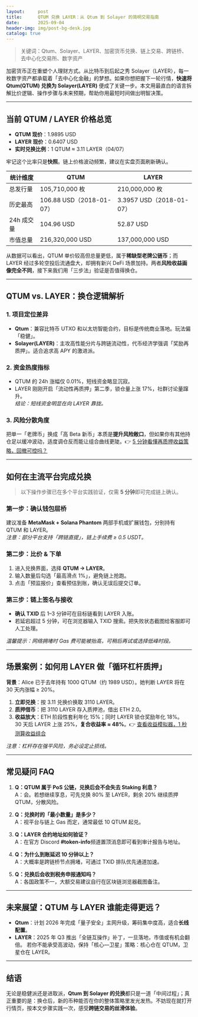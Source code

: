 ```yaml
---
layout:     post
title:      QTUM 兑换 LAYER：从 Qtum 到 Solayer 的简明交易指南
date:       2025-09-04
header-img: img/post-bg-desk.jpg
catalog: true
---
```


> 关键词：Qtum、Solayer、LAYER、加密货币兑换、链上交易、跨链桥、去中心化交易所、数字资产

加密货币正在重塑个人理财方式。从比特币到后起之秀 Solayer（LAYER），每一枚数字资产都承载着「去中心化金融」的梦想。如果你想把握下一轮行情，**快速将 Qtum(QTUM) 兑换为 Solayer(LAYER)** 便成了关键一步。本文用最直白的语言拆解比价逻辑、操作步骤与未来预期，帮助你用最短时间做出明智决策。

---

## 当前 QTUM / LAYER 价格总览

- **QTUM 现价**：1.9895 USD  
- **LAYER 现价**：0.6407 USD  
- **实时兑换比例**：1 QTUM ≈ 3.11 LAYER（04/07）

牢记这个比率只是**快照**。链上价格波动频繁，建议在实盘页面刷新确认。

| 统计维度 | QTUM | LAYER |
|---|---|---|
| 总发行量 | 105,710,000 枚 | 210,000,000 枚 |
| 历史最高 | 106.88 USD（2018-01-07） | 3.3957 USD（2018-01-07） |
| 24h 成交量 | 104.96 USD | 52.87 USD |
| 市值总量 | 216,320,000 USD | 137,000,000 USD |

从数据可以看出，QTUM 单价较高但总量更低，属于**稀缺型老牌公链币**；而 LAYER 经过多轮空投后流通盘大，却拥有新兴 DeFi 场景加持。两者**风险收益画像完全不同**，接下来我们用「三步法」验证是否值得换仓。

---

## QTUM vs. LAYER：换仓逻辑解析

### 1. 项目定位差异
- **Qtum**：兼容比特币 UTXO 和以太坊智能合约，目标是传统商业落地。玩法偏「稳健」。
- **Solayer(LAYER)**：主攻高性能分片与跨链流动性，代币经济学强调「奖励再质押」。适合追求高 APY 的激进派。

### 2. 资金热度指标
- QTUM 的 24h 涨幅仅 0.01%，短线资金略显沉寂。  
- LAYER 刚刚开启「流动性再质押」第二季，锁仓量上涨 17%，社群讨论量蹿升。  
*结论：短线资金明显在向 LAYER 靠拢。*

### 3. 风险分散角度
把单一「老牌币」换成「高 Beta 新币」本质是**提升风险敞口**，但如果你有其他持仓足以缓冲波动，适度调仓反而能让组合曲线更陡。👉 [5 分钟看懂再质押收益策略，回撤可控吗？](https://okxdog.com/)

---

## 如何在主流平台完成兑换

> 以下操作步骤已在多个平台实践验证，仅需 **5 分钟**即可完成链上确认。

### 第一步：确认钱包层桥
建议准备 **MetaMask + Solana Phantom** 两部手机或扩展钱包，分别持有 QTUM 和 LAYER。  
*注意：部分平台支持「跨链直提」，链上手续费 ≥ 0.5 USDT。*

### 第二步：比价 & 下单
1. 进入兑换界面，选择 **QTUM → LAYER**。  
2. 输入数量后勾选「最高滑点 1%」，避免链上抢跑。  
3. 点击「预监报价」查看预估到账，确认无误后提交订单。  

### 第三步：链上签名与接收
- **确认 TXID** 后 1–3 分钟可在目标链看到 LAYER 入账。  
- 若延宕超过 5 分钟，可在浏览器输入 TXID 搜索。把失败状态截图给客服即可人工处理。

*温馨提示：网络拥堵时 Gas 费可能被抬高，可稍后再试或选择低峰时段。*

---

## 场景案例：如何用 LAYER 做「循环杠杆质押」

**背景**：Alice 已于去年持有 1000 QTUM（约 1989 USD）。她判断 LAYER 将在 30 天内涨幅 ≥ 20%。

1. **立即兑换**：按 3.11 兑换价换取 3110 LAYER。  
2. **质押借币**：把 3110 LAYER 存入质押池，借出 ETH 2.0。  
3. **收益放大**：ETH 阶段性套利年化 15%；同时 LAYER 锁仓奖励年化 18%。  
30 天后 LAYER 上涨 25%，**复合收益率 ≈ 48%**。👉 [查看收益模拟器，1 秒测算收益组合](https://okxdog.com/)

*注意：杠杆存在强平风险，务必设定止损线。*

---

## 常见疑问 FAQ

1. **Q：QTUM 属于 PoS 公链，兑换后会不会失去 Staking 利息？**  
   A：会。若想继续享息，可先兑换 80% 至 LAYER，剩余 20% 继续质押 QTUM，分散风险。

2. **Q：兑换时的「最小数量」是多少？**  
   A：视平台与链上 Gas 而定，通常最低 10 QTUM 起兑。

3. **Q：LAYER 合约地址如何验证？**  
   A：在官方 Discord **#token-info**频道置顶消息即可看到审计报告与地址。

4. **Q：为什么到账延迟 10 分钟以上？**  
   A：大概率是跨链桥节点拥堵，可通过 TXID 排队优先通道加速。

5. **Q：兑换后会收到税务申报通知吗？**  
   A：各国政策不一，大额交易建议自行在区块链浏览器截图备注。

---

## 未来展望：QTUM 与 LAYER 谁能走得更远？

- **Qtum**：计划 2026 年完成「量子安全」主网升级，筹码集中度高，适合**长线配置**。  
- **LAYER**：2025 年 Q3 推出「全链互操作」补丁，一旦落地，市值或有机会翻倍。 若你不能承受高波动，保持「核心—卫星」策略：核心仓在 QTUM，卫星仓在 LAYER。

---

## 结语

无论是稳健派还是进取派，**Qtum 到 Solayer 的兑换**都只是一道「中间过程」；真正重要的是：换仓后，新的币种能否在你的整体策略里发光发热。不妨现在就打开行情页，按本文步骤实践一次，感受**跨链交易的丝滑体验**。